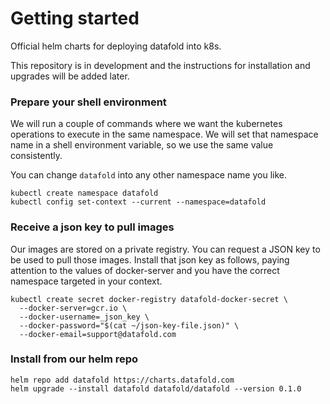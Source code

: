 # Getting started

Official helm charts for deploying datafold into k8s.

This repository is in development and the instructions for installation and
upgrades will be added later.

### Prepare your shell environment

We will run a couple of commands where we want the kubernetes operations to execute
in the same namespace. We will set that namespace name in a shell environment variable,
so we use the same value consistently.

You can change `datafold` into any other namespace name you like.

```shell
kubectl create namespace datafold
kubectl config set-context --current --namespace=datafold
```



### Receive a json key to pull images

Our images are stored on a private registry. You can request a JSON key to be used
to pull those images. Install that json key as follows, paying attention to the
values of docker-server and you have the correct namespace targeted in your context.

```
kubectl create secret docker-registry datafold-docker-secret \
  --docker-server=gcr.io \
  --docker-username=_json_key \
  --docker-password="$(cat ~/json-key-file.json)" \
  --docker-email=support@datafold.com
```

### Install from our helm repo

```
helm repo add datafold https://charts.datafold.com
helm upgrade --install datafold datafold/datafold --version 0.1.0
```

